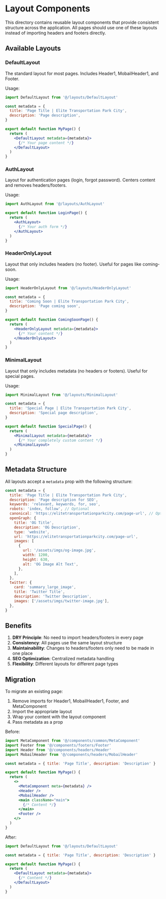 # Layout Components

This directory contains reusable layout components that provide consistent structure across the application. All pages should use one of these layouts instead of importing headers and footers directly.

## Available Layouts

### DefaultLayout
The standard layout for most pages. Includes Header1, MobailHeader1, and Footer.

Usage:
```jsx
import DefaultLayout from '@/layouts/DefaultLayout'

const metadata = {
  title: 'Page Title | Elite Transportation Park City',
  description: 'Page description',
}

export default function MyPage() {
  return (
    <DefaultLayout metadata={metadata}>
      {/* Your page content */}
    </DefaultLayout>
  )
}
```

### AuthLayout
Layout for authentication pages (login, forgot password). Centers content and removes headers/footers.

Usage:
```jsx
import AuthLayout from '@/layouts/AuthLayout'

export default function LoginPage() {
  return (
    <AuthLayout>
      {/* Your auth form */}
    </AuthLayout>
  )
}
```

### HeaderOnlyLayout
Layout that only includes headers (no footer). Useful for pages like coming-soon.

Usage:
```jsx
import HeaderOnlyLayout from '@/layouts/HeaderOnlyLayout'

const metadata = {
  title: 'Coming Soon | Elite Transportation Park City',
  description: 'Page coming soon',
}

export default function ComingSoonPage() {
  return (
    <HeaderOnlyLayout metadata={metadata}>
      {/* Your content */}
    </HeaderOnlyLayout>
  )
}
```

### MinimalLayout
Layout that only includes metadata (no headers or footers). Useful for special pages.

Usage:
```jsx
import MinimalLayout from '@/layouts/MinimalLayout'

const metadata = {
  title: 'Special Page | Elite Transportation Park City',
  description: 'Special page description',
}

export default function SpecialPage() {
  return (
    <MinimalLayout metadata={metadata}>
      {/* Your completely custom content */}
    </MinimalLayout>
  )
}
```

## Metadata Structure

All layouts accept a `metadata` prop with the following structure:

```js
const metadata = {
  title: 'Page Title | Elite Transportation Park City',
  description: 'Page description for SEO',
  keywords: 'relevant, keywords, for, seo',
  robots: 'index, follow', // Optional
  canonical: 'https://elitetransportationparkcity.com/page-url', // Optional
  openGraph: {
    title: 'OG Title',
    description: 'OG Description',
    type: 'website',
    url: 'https://elitetransportationparkcity.com/page-url',
    images: [
      {
        url: '/assets/imgs/og-image.jpg',
        width: 1200,
        height: 630,
        alt: 'OG Image Alt Text',
      },
    ],
  },
  twitter: {
    card: 'summary_large_image',
    title: 'Twitter Title',
    description: 'Twitter Description',
    images: ['/assets/imgs/twitter-image.jpg'],
  },
}
```

## Benefits

1. **DRY Principle**: No need to import headers/footers in every page
2. **Consistency**: All pages use the same layout structure
3. **Maintainability**: Changes to headers/footers only need to be made in one place
4. **SEO Optimization**: Centralized metadata handling
5. **Flexibility**: Different layouts for different page types

## Migration

To migrate an existing page:

1. Remove imports for Header1, MobailHeader1, Footer, and MetaComponent
2. Import the appropriate layout
3. Wrap your content with the layout component
4. Pass metadata as a prop

Before:
```jsx
import MetaComponent from '@/components/common/MetaComponent'
import Footer from '@/components/footers/Footer'
import Header from '@/components/headers/Header'
import MobailHeader from '@/components/headers/MobailHeader'

const metadata = { title: 'Page Title', description: 'Description' }

export default function MyPage() {
  return (
    <>
      <MetaComponent meta={metadata} />
      <Header />
      <MobailHeader />
      <main className="main">
        {/* Content */}
      </main>
      <Footer />
    </>
  )
}
```

After:
```jsx
import DefaultLayout from '@/layouts/DefaultLayout'

const metadata = { title: 'Page Title', description: 'Description' }

export default function MyPage() {
  return (
    <DefaultLayout metadata={metadata}>
      {/* Content */}
    </DefaultLayout>
  )
}
```